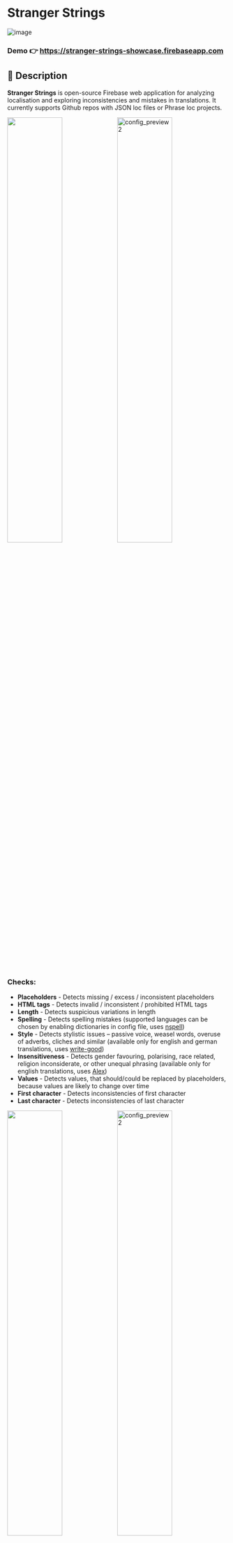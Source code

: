 # Stranger Strings

![image](https://user-images.githubusercontent.com/26377907/55490923-de565a00-5634-11e9-9349-0f5f0dc90336.png)
### Demo 👉 <https://stranger-strings-showcase.firebaseapp.com>
## 📝 Description
**Stranger Strings** is open-source Firebase web application for analyzing localisation and exploring inconsistencies and
 mistakes in translations. It currently supports Github repos with JSON loc files or Phrase loc projects.
 
<img width="50%" src="https://user-images.githubusercontent.com/26377907/67780983-245a8b80-fa67-11e9-82de-6bbcfe9bc96d.png"><img width="50%" alt="config_preview2" src="https://user-images.githubusercontent.com/26377907/67783430-836dcf80-fa6a-11e9-8939-747230fe366a.png">
 
 ### Checks:
 * **Placeholders** - Detects missing / excess / inconsistent placeholders
 * **HTML tags** - Detects invalid / inconsistent / prohibited HTML tags
 * **Length** - Detects suspicious variations in length
 * **Spelling** - Detects spelling mistakes (supported languages can be chosen by enabling dictionaries in config file, uses <a href='https://github.com/wooorm/nspell'>nspell</a>)
 * **Style** - Detects stylistic issues – passive voice, weasel words, overuse of adverbs, cliches and similar (available only for english and german translations, uses <a href='https://github.com/btford/write-good'>write-good</a>)
 * **Insensitiveness** - Detects gender favouring, polarising, race related, religion inconsiderate, or other unequal phrasing (available only for english translations, uses <a href='https://github.com/get-alex/alex'>Alex</a>)
 * **Values** - Detects values, that should/could be replaced by placeholders, because values are likely to change over time
 * **First character** - Detects inconsistencies of first character
 * **Last character** - Detects inconsistencies of last character

<img width="50%" src="https://user-images.githubusercontent.com/26377907/67780983-245a8b80-fa67-11e9-82de-6bbcfe9bc96d.png"><img width="50%" alt="config_preview2" src="https://user-images.githubusercontent.com/26377907/67783430-836dcf80-fa6a-11e9-8939-747230fe366a.png">

 ### ✅ Checks:
 * **Placeholders** - Detects missing / excess / inconsistent placeholders
 * **HTML tags** - Detects invalid / inconsistent / prohibited HTML tags
 * **Length** - Detects suspicious variations in length
 * **Spelling** - Detects spelling mistakes (supported languages can be chosen by enabling dictionaries in config file, uses <a href='https://github.com/wooorm/nspell'>nspell</a>)
 * **Style** - Detects stylistic issues – passive voice, weasel words, overuse of adverbs, cliches and similar (available only for english and german translations, uses <a href='https://github.com/btford/write-good'>write-good</a>)
 * **Insensitiveness** - Detects gender favouring, polarising, race related, religion inconsiderate, or other unequal phrasing (available only for english translations, uses <a href='https://github.com/get-alex/alex'>Alex</a>)
 * **Values** - Detects values, that should/could be replaced by placeholders, because values are likely to change over time
 * **First character** - Detects inconsistencies of first character
 * **Last character** - Detects inconsistencies of last character

## 🛠 Project setup
### 📌 Requirements
* [Firebase project](https://console.firebase.google.com) with (Flame/Blaze Plan*)
* Firebase Realtime Database
* GitHub repository with localizations in flat JSON format **or** Phrase account

*\* Flame and Blaze plans are required for Google Cloud Functions outbound API calls (e.g. GitHub). Stranger Strings is a very lightweight application so if you choose Blaze plan you shouldn't pay anything at all*

### 🧩 Installation
**1.** Configure ``.env`` file (e.g.:)
```
# note: select one data source and fill it's data

################ DATASOURCE: PhraseApp ################

VUE_APP_PHRASEAPP_PROJECT_ID="yourPhraseAppProjectID"
VUE_APP_PHRASEAPP_TOKEN="yourPhraseAppToken"

################# DATASOURCE: GitHub ##################

VUE_APP_GITHUB_USER="yourGitHubUserAccontName"
VUE_APP_GITHUB_PASSWORD="youtGitHubUserPassword"
VUE_APP_GITHUB_REPO="https://github.com/yourRepository/yourTranslations"

#######################################################

VUE_APP_FIREBASE_MESSAGING_SENDER_ID="seeImagesBelow"
VUE_APP_FIREBASE_API_KEY="seeImagesBelow"
VUE_APP_FIREBASE_AUTH_DOMAIN="seeImagesBelow"
VUE_APP_FIREBASE_DATABASE_URL="seeImagesBelow"
VUE_APP_FIREBASE_PROJECT_ID="seeImagesBelow"
VUE_APP_FIREBASE_STORAGE_BUCKET="seeImagesBelow"
VUE_APP_FIREBASE_APP_ID="seeImagesBelow"
```
<img width="49.69%" src="https://user-images.githubusercontent.com/26377907/67397632-c2eb7600-f5a9-11e9-8dcb-4d2bf064631c.png"><img width="50%" alt="config_preview2" src="https://user-images.githubusercontent.com/26377907/67397689-dac2fa00-f5a9-11e9-8dc3-c202cf501acc.png">

**2.** Install dependencies
```
yarn install --all && yarn --cwd ./functions
```
**3.** Login to Firebase and select target project
```
firebase login
firebase use *your_Firebase_project_ID*
```

**4.** (Optional) Adjust access rights and sign-in method in`/common/config.js`

**5.** Deploy
```
yarn deploy
```

**6.** Enable sign-in providers accordingly to config `const SIGN_IN_METHOD` in `/common/config.js` in Firebase Console (default Anonymous)

![authproviderss](https://user-images.githubusercontent.com/26377907/50009509-76153700-ffb7-11e8-9666-224da7c46ca9.gif)

## 💽 Data sources
**Stranger Strings** supports importing translations from Phrase or GitHub.

### :octocat: GitHub repository structure
```
.
├── en-GB.json              # file containing en-GB localization
├── ...
└── xx-XX.json
```
### :octocat: JSON format
Supports only basic key-value format where key is translation key and value is translation content.

flat form:
```
{
  ...
  "translation.key": "Translation content 1.",
  "translation.keyTwo": "Translation content 2.",
  "another.translation.key": "Another translation content.",
  ...
}
```
or nested form:
```
{
  ...
  "translation": {
    "key": "Translation content 1.",
    "keyTwo": "Translation content 2."
  },
  "another": {
    "translation": {
      "key": "Another translation content."
    }
  },
  ...
}
```
